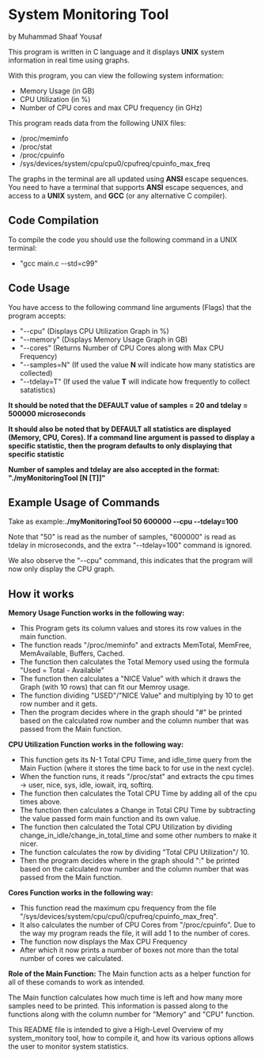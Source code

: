 # System Monitoring Tool
by Muhammad Shaaf Yousaf

This program is written in C language and it displays **UNIX** system information in real time using graphs.

With this program, you can view the following system information:
- Memory Usage (in GB)
- CPU Utilization (in %)
- Number of CPU cores and max CPU frequency (in GHz)

This program reads data from the following UNIX files:
- /proc/meminfo
- /proc/stat
- /proc/cpuinfo
- /sys/devices/system/cpu/cpu0/cpufreq/cpuinfo_max_freq

The graphs in the terminal are all updated using **ANSI** escape sequences.
You need to have a terminal that supports **ANSI** escape sequences, and access to a **UNIX** system, and **GCC** (or any alternative C compiler).

## Code Compilation
To compile the code you should use the following command in a UNIX terminal:
- "gcc main.c --std=c99"

## Code Usage
You have access to the following command line arguments (Flags) that the program accepts:
- "--cpu" (Displays CPU Utilization Graph in %)
- "--memory" (Displays Memory Usage Graph in GB)
- "--cores" (Returns Number of CPU Cores along with Max CPU Frequency)
- "--samples=N" (If used the value **N** will indicate how many statistics are collected)
- "--tdelay=T" (If used the value **T** will indicate how frequently to collect satatistics)

**It should be noted that the DEFAULT value of samples = 20 and tdelay = 500000 microseconds**

**It should also be noted that by DEFAULT all statistics are displayed (Memory, CPU, Cores). If a command line argument is passed to display a specific statistic, then the program defaults to only displaying that specific statistic**

**Number of samples and tdelay are also accepted in the format: "./myMonitoringTool [N [T]]"**

## Example Usage of Commands
Take as example:**./myMonitoringTool 50 600000 --cpu --tdelay=100**

Note that "50" is read as the number of samples, "600000" is read as tdelay in microseconds, and the extra "--tdelay=100" command is ignored.

We also observe the "--cpu" command, this indicates that the program will now only display the CPU graph.

## How it works
**Memory Usage Function works in the following way:**
- This Program gets its column values and stores its row values in the main function.
- The function reads "/proc/meminfo" and extracts MemTotal, MemFree, MemAvailable, Buffers, Cached.
- The function then calculates the Total Memory used using the formula "Used = Total - Available"
- The function then calculates a "NICE Value" with which it draws the Graph (with 10 rows) that can fit our Memroy usage.
- The function dividing "USED"/"NICE Value" and multiplying by 10 to get row number and it gets.
- Then the program decides where in the graph should "#" be printed based on the calculated row number and the column number that was passed from the Main function.

**CPU Utilization Function works in the following way:**
- This function gets its N-1 Total CPU Time, and idle_time query from the Main Fuction (where it stores the time back to for use in the next cycle).
- When the function runs, it reads "/proc/stat" and extracts the cpu times -> user, nice, sys, idle, iowait, irq, softirq.
- The function then calculates the Total CPU Time by adding all of the cpu times above.
- The function then calculates a Change in Total CPU Time by subtracting the value passed form main function and its own value.
- The function then calculated the Total CPU Utilization by dividing change_in_idle/change_in_total_time and some other numbers to make it nicer.
- The function calculates the row by dividing "Total CPU Utilization"/ 10.
- Then the program decides where in the graph should ":" be printed based on the calculated row number and the column number that was passed from the Main function.

**Cores Function works in the following way:**
- This function read the maximum cpu frequency from the file "/sys/devices/system/cpu/cpu0/cpufreq/cpuinfo_max_freq".
- It also calculates the number of CPU Cores from "/proc/cpuinfo". Due to the way my program reads the file, it will add 1 to the number of cores.
- The function now displays the Max CPU Frequency
- After which it now prints a number of boxes not more than the total number of cores we calculated.

**Role of the Main Function:**
The Main function acts as a helper function for all of these comands to work as intended.

The Main function calculates how much time is left and how many more samples need to be printed. This information is passed along to the functions along with the column number for "Memory" and "CPU" function.




This README file is intended to give a High-Level Overview of my system_monitory tool, how to compile it, and how its various options allows the user to monitor system statistics.
